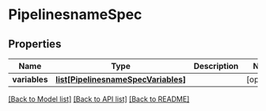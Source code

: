 # PipelinesnameSpec

## Properties
Name | Type | Description | Notes
------------ | ------------- | ------------- | -------------
**variables** | [**list[PipelinesnameSpecVariables]**](PipelinesnameSpecVariables.md) |  | [optional] 

[[Back to Model list]](../README.md#documentation-for-models) [[Back to API list]](../README.md#documentation-for-api-endpoints) [[Back to README]](../README.md)


